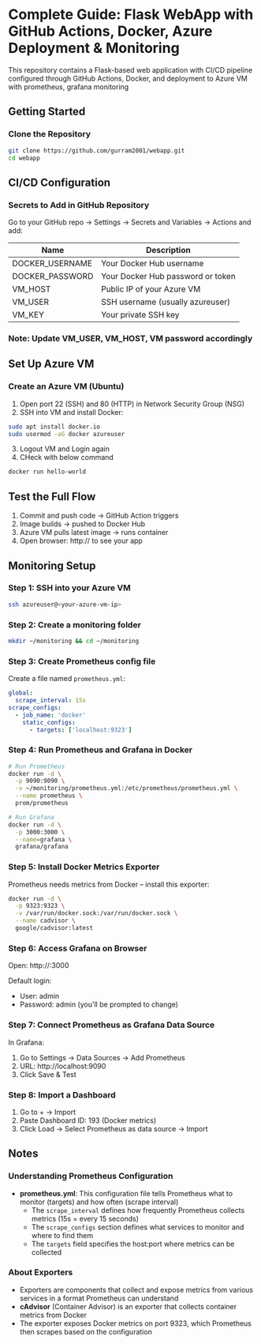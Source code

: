 # Complete Guide: Flask WebApp with GitHub Actions, Docker, Azure Deployment & Monitoring

This repository contains a Flask-based web application with CI/CD pipeline configured through GitHub Actions, Docker, and deployment to Azure VM with prometheus, grafana monitoring

## Getting Started

### Clone the Repository
```bash
git clone https://github.com/gurram2001/webapp.git
cd webapp
```

## CI/CD Configuration

### Secrets to Add in GitHub Repository
Go to your GitHub repo → Settings → Secrets and Variables → Actions and add:

| Name | Description |
|------|-------------|
| DOCKER_USERNAME | Your Docker Hub username |
| DOCKER_PASSWORD | Your Docker Hub password or token |
| VM_HOST | Public IP of your Azure VM |
| VM_USER | SSH username (usually azureuser) |
| VM_KEY | Your private SSH key |
### Note: Update VM_USER, VM_HOST, VM password accordingly
## Set Up Azure VM

### Create an Azure VM (Ubuntu)
1. Open port 22 (SSH) and 80 (HTTP) in Network Security Group (NSG)
2. SSH into VM and install Docker:
```bash
sudo apt install docker.io
sudo usermod -aG docker azureuser
```
3. Logout VM and Login again
4. CHeck with below command
```bash
docker run hello-world
```

## Test the Full Flow
1. Commit and push code → GitHub Action triggers
2. Image builds → pushed to Docker Hub
3. Azure VM pulls latest image → runs container
4. Open browser: http://<Azure-VM-IP> to see your app

## Monitoring Setup

### Step 1: SSH into your Azure VM
```bash
ssh azureuser@<your-azure-vm-ip>
```

### Step 2: Create a monitoring folder
```bash
mkdir ~/monitoring && cd ~/monitoring
```

### Step 3: Create Prometheus config file
Create a file named `prometheus.yml`:
```yaml
global:
  scrape_interval: 15s
scrape_configs:
  - job_name: 'docker'
    static_configs:
      - targets: ['localhost:9323']
```

### Step 4: Run Prometheus and Grafana in Docker
```bash
# Run Prometheus
docker run -d \
  -p 9090:9090 \
  -v ~/monitoring/prometheus.yml:/etc/prometheus/prometheus.yml \
  --name prometheus \
  prom/prometheus

# Run Grafana
docker run -d \
  -p 3000:3000 \
  --name=grafana \
  grafana/grafana
```

### Step 5: Install Docker Metrics Exporter
Prometheus needs metrics from Docker – install this exporter:
```bash
docker run -d \
  -p 9323:9323 \
  -v /var/run/docker.sock:/var/run/docker.sock \
  --name cadvisor \
  google/cadvisor:latest
```

### Step 6: Access Grafana on Browser
Open: http://<your-azure-vm-ip>:3000

Default login:
- User: admin
- Password: admin (you'll be prompted to change)

### Step 7: Connect Prometheus as Grafana Data Source
In Grafana:
1. Go to Settings → Data Sources → Add Prometheus
2. URL: http://localhost:9090
3. Click Save & Test

### Step 8: Import a Dashboard
1. Go to + → Import
2. Paste Dashboard ID: 193 (Docker metrics)
3. Click Load → Select Prometheus as data source → Import

## Notes

### Understanding Prometheus Configuration
- **prometheus.yml**: This configuration file tells Prometheus what to monitor (targets) and how often (scrape interval)
  - The `scrape_interval` defines how frequently Prometheus collects metrics (15s = every 15 seconds)
  - The `scrape_configs` section defines what services to monitor and where to find them
  - The `targets` field specifies the host:port where metrics can be collected

### About Exporters
- Exporters are components that collect and expose metrics from various services in a format Prometheus can understand
- **cAdvisor** (Container Advisor) is an exporter that collects container metrics from Docker
- The exporter exposes Docker metrics on port 9323, which Prometheus then scrapes based on the configuration

